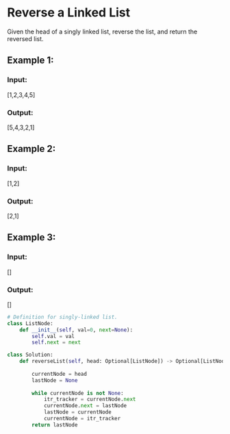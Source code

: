 # Reverse a Linked List

Given the head of a singly linked list, reverse the list, and return the reversed list.

## Example 1:
### Input:
[1,2,3,4,5]

### Output:
[5,4,3,2,1]


## Example 2:
### Input:
[1,2]

### Output:
[2,1]


## Example 3:
### Input:
[]

### Output:
[]


```python
# Definition for singly-linked list.
class ListNode:
    def __init__(self, val=0, next=None):
        self.val = val
        self.next = next

class Solution:
    def reverseList(self, head: Optional[ListNode]) -> Optional[ListNode]:
        
        currentNode = head
        lastNode = None
        
        while currentNode is not None:
            itr_tracker = currentNode.next
            currentNode.next = lastNode
            lastNode = currentNode
            currentNode = itr_tracker
        return lastNode